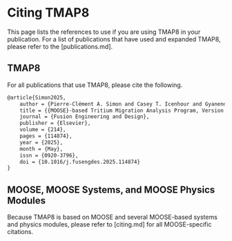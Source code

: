 # Citing TMAP8

This page lists the references to use if you are using TMAP8 in your publication. For a
list of publications that have used and expanded TMAP8, please refer to the [publications.md].

## TMAP8

For all publications that use TMAP8, please cite the following.

```tex
@article{Simon2025,
    author = {Pierre-Clément A. Simon and Casey T. Icenhour and Gyanender Singh and Alexander D Lindsay and Chaitanya Vivek Bhave and Lin Yang and Adriaan Anthony Riet and Yifeng Che and Paul Humrickhouse and Masashi Shimada and Pattrick Calderoni},
    title = {{MOOSE}-based Tritium Migration Analysis Program, Version 8 ({TMAP8}) for Advanced Open-Source Tritium Transport and Fuel Cycle Modeling},
    journal = {Fusion Engineering and Design},
    publisher = {Elsevier},
    volume = {214},
    pages = {114874},
    year = {2025},
    month = {May},
    issn = {0920-3796},
    doi = {10.1016/j.fusengdes.2025.114874}
}
```

## MOOSE, MOOSE Systems, and MOOSE Physics Modules

Because TMAP8 is based on MOOSE and several MOOSE-based systems and physics modules,
please refer to [citing.md] for all MOOSE-specific citations.
